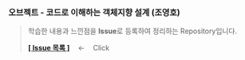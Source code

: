 ### 오브젝트 - 코드로 이해하는 객체지향 설계 (조영호)

> 학습한 내용과 느낀점을 **Issue**로 등록하여 정리하는 Repository입니다.
>
> [**[ Issue 목록 ]**](https://github.com/topyheun/object/issues) ㅤ←ㅤ Click 